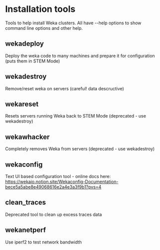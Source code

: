 # Installation tools

Tools to help install Weka clusters.  All have --help options to show command line options and other help.

## wekadeploy
Deploy the weka code to many machines and prepare it for configuration (puts them in STEM Mode)

## wekadestroy
Remove/reset weka on servers (careful!  data descructive)

## wekareset
Resets servers running Weka back to STEM Mode (deprecated - use wekadestroy)

## wekawhacker
Completely removes Weka from servers (deprecated - use wekadestroy)

## wekaconfig
Text UI based configuration tool - online docs here: https://wekaio.notion.site/Wekaconfig-Documentation-bece5a5abe8e49068616e2a4e3a3f9b1?pvs=4

## clean_traces
Deprecated tool to clean up excess traces data

## wekanetperf
Use iperf2 to test network bandwidth
